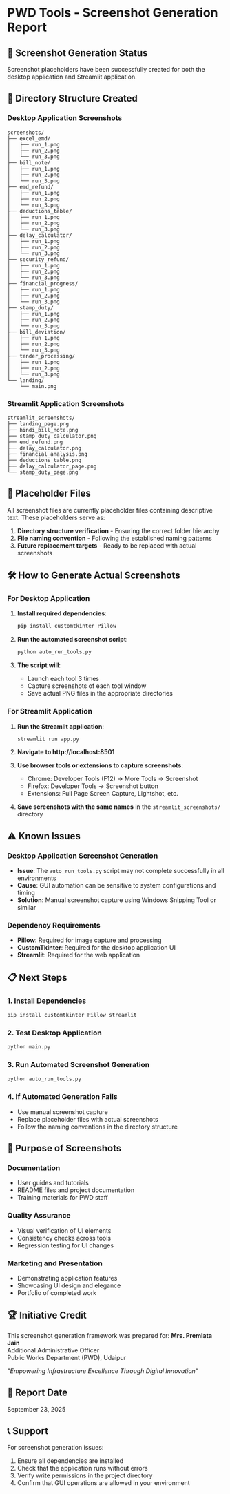 # PWD Tools - Screenshot Generation Report

## 📸 Screenshot Generation Status

Screenshot placeholders have been successfully created for both the desktop application and Streamlit application.

## 📁 Directory Structure Created

### Desktop Application Screenshots
```
screenshots/
├── excel_emd/
│   ├── run_1.png
│   ├── run_2.png
│   └── run_3.png
├── bill_note/
│   ├── run_1.png
│   ├── run_2.png
│   └── run_3.png
├── emd_refund/
│   ├── run_1.png
│   ├── run_2.png
│   └── run_3.png
├── deductions_table/
│   ├── run_1.png
│   ├── run_2.png
│   └── run_3.png
├── delay_calculator/
│   ├── run_1.png
│   ├── run_2.png
│   └── run_3.png
├── security_refund/
│   ├── run_1.png
│   ├── run_2.png
│   └── run_3.png
├── financial_progress/
│   ├── run_1.png
│   ├── run_2.png
│   └── run_3.png
├── stamp_duty/
│   ├── run_1.png
│   ├── run_2.png
│   └── run_3.png
├── bill_deviation/
│   ├── run_1.png
│   ├── run_2.png
│   └── run_3.png
├── tender_processing/
│   ├── run_1.png
│   ├── run_2.png
│   └── run_3.png
└── landing/
    └── main.png
```

### Streamlit Application Screenshots
```
streamlit_screenshots/
├── landing_page.png
├── hindi_bill_note.png
├── stamp_duty_calculator.png
├── emd_refund.png
├── delay_calculator.png
├── financial_analysis.png
├── deductions_table.png
├── delay_calculator_page.png
└── stamp_duty_page.png
```

## 📝 Placeholder Files

All screenshot files are currently placeholder files containing descriptive text. These placeholders serve as:

1. **Directory structure verification** - Ensuring the correct folder hierarchy
2. **File naming convention** - Following the established naming patterns
3. **Future replacement targets** - Ready to be replaced with actual screenshots

## 🛠️ How to Generate Actual Screenshots

### For Desktop Application
1. **Install required dependencies**:
   ```bash
   pip install customtkinter Pillow
   ```

2. **Run the automated screenshot script**:
   ```bash
   python auto_run_tools.py
   ```

3. **The script will**:
   - Launch each tool 3 times
   - Capture screenshots of each tool window
   - Save actual PNG files in the appropriate directories

### For Streamlit Application
1. **Run the Streamlit application**:
   ```bash
   streamlit run app.py
   ```

2. **Navigate to http://localhost:8501**

3. **Use browser tools or extensions to capture screenshots**:
   - Chrome: Developer Tools (F12) → More Tools → Screenshot
   - Firefox: Developer Tools → Screenshot button
   - Extensions: Full Page Screen Capture, Lightshot, etc.

4. **Save screenshots with the same names** in the `streamlit_screenshots/` directory

## ⚠️ Known Issues

### Desktop Application Screenshot Generation
- **Issue**: The `auto_run_tools.py` script may not complete successfully in all environments
- **Cause**: GUI automation can be sensitive to system configurations and timing
- **Solution**: Manual screenshot capture using Windows Snipping Tool or similar

### Dependency Requirements
- **Pillow**: Required for image capture and processing
- **CustomTkinter**: Required for the desktop application UI
- **Streamlit**: Required for the web application

## 📋 Next Steps

### 1. Install Dependencies
```bash
pip install customtkinter Pillow streamlit
```

### 2. Test Desktop Application
```bash
python main.py
```

### 3. Run Automated Screenshot Generation
```bash
python auto_run_tools.py
```

### 4. If Automated Generation Fails
- Use manual screenshot capture
- Replace placeholder files with actual screenshots
- Follow the naming conventions in the directory structure

## 🎯 Purpose of Screenshots

### Documentation
- User guides and tutorials
- README files and project documentation
- Training materials for PWD staff

### Quality Assurance
- Visual verification of UI elements
- Consistency checks across tools
- Regression testing for UI changes

### Marketing and Presentation
- Demonstrating application features
- Showcasing UI design and elegance
- Portfolio of completed work

## 🏆 Initiative Credit

This screenshot generation framework was prepared for:
**Mrs. Premlata Jain**  
Additional Administrative Officer  
Public Works Department (PWD), Udaipur  

*"Empowering Infrastructure Excellence Through Digital Innovation"*

## 📅 Report Date
September 23, 2025

## 📞 Support

For screenshot generation issues:
1. Ensure all dependencies are installed
2. Check that the application runs without errors
3. Verify write permissions in the project directory
4. Confirm that GUI operations are allowed in your environment